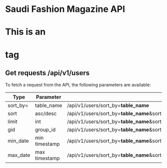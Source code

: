 Saudi Fashion Magazine API
=========


# This is an <h1> tag
## Get requests /api/v1/users
To fetch a request from the API, the following parameters are available:

Type | Parameter | Example
------------ | ------------- | -------------
sort_by= | table_name | /api/v1/users/sort_by=<b>table_name</b>
sort | asc/desc | /api/v1/users/sort_by=<b>table_name</b>&sort=<b>desc</b>
limit | int | /api/v1/users/sort_by=<b>table_name</b>&sort=<b>desc</b>&limit=<b>5</b>
gid | group_id | /api/v1/users/sort_by=<b>table_name</b>&sort=<b>desc</b>&limit=<b>5</b>&gid=<b>8</b>
min_date | min timestamp | /api/v1/users/sort_by=<b>table_name</b>&sort=<b>desc</b>&limit=<b>5</b>&gid=<b>8</b>&min_date=<b>1370513563</b>
max_date | max timestamp | /api/v1/users/sort_by=<b>table_name</b>&sort=<b>desc</b>&limit=<b>5</b>&gid=<b>8</b>&min_date=<b>1370513563</b>&max_date=<b>1401455449</b>

